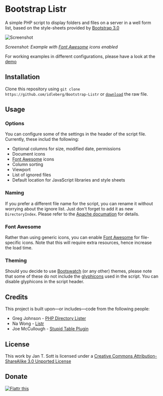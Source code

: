 # Bootstrap Listr

A simple PHP script to display folders and files on a server in a well form list, based on the style-sheets provided by [Bootstrap 3.0](http://getbootstrap.com)

![Screenshot](https://raw.github.com/idleberg/Bootstrap-Listr/gh-pages/images/screenshot-font_awesome.png)

*Screenshot: Example with [Font Awesome](http://fortawesome.github.io/Font-Awesome/) icons enabled*

For working examples in different configurations, please have a look at the [demo](http://demo.idleberg.com/Bootstrap-Listr)

## Installation

Clone this repository using `git clone https://github.com/idleberg/Bootstrap-Listr` or [`download`](https://raw.github.com/idleberg/Bootstrap-Listr/master/index.php) the raw file.

## Usage

### Options

You can configure some of the settings in the header of the script file. Currently, these includ the following:

* Optional columns for size, modified date, permissions
* Document icons
* [Font Awesome](http://fortawesome.github.io/Font-Awesome/) icons
* Column sorting
* Viewport
* List of ignored files
* Default location for JavaScript libraries and style sheets

### Naming

If you prefer a different file name for the script, you can rename it without worrying about the ignore list. Just don't forget to add it as new `DirectoryIndex`. Please refer to the [Apache documation](http://httpd.apache.org/docs/2.2/mod/mod_dir.html) for details.

### Font Awesome

Rather than using generic icons, you can enable [Font Awesome](http://fortawesome.github.io/Font-Awesome/) for file-specific icons. Note that this will require extra resources, hence increase the load time.

### Theming

Should you decide to use [Bootswatch](http://bootswatch.com/) (or any other) themes, please note that some of these do not include the [glyphicons](http://getbootstrap.com/components/#glyphicons) used in the script. You can disable glyphicons in the script header.

## Credits

This project is built upon—or includes—code from the following people:

* Greg Johnson - [PHP Directory Lister](http://greg-j.com/phpdl/)
* Na Wong - [Listr](http://nadesign.net/listr/)
* Joe McCullough - [Stupid Table Plugin](http://joequery.github.io/Stupid-Table-Plugin/)

## License

This work by Jan T. Sott is licensed under a [Creative Commons Attribution-ShareAlike 3.0 Unported License](http://creativecommons.org/licenses/by-sa/3.0/deed.en_US)

## Donate

[![Flattr this](https://api.flattr.com/button/flattr-badge-large.png)](https://flattr.com/submit/auto?user_id=idleberg&url=https://github.com/idleberg/Bootstrap-Listr)
